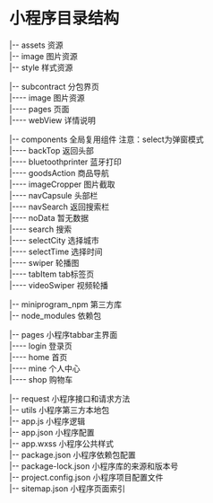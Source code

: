 # 小程序目录结构
|-- assets 资源 <br>
|-- image 图片资源<br>
|-- style 样式资源<br>

|-- subcontract 分包界页<br>
|---- image 图片资源<br>
|---- pages 页面<br>
|---- webView 详情说明<br>

|-- components 全局复用组件 注意：select为弹窗模式<br>
|---- backTop 返回头部<br>
|---- bluetoothprinter 蓝牙打印<br>
|---- goodsAction 商品导航<br>
|---- imageCropper 图片截取<br>
|---- navCapsule 头部栏<br>
|---- navSearch 返回搜索栏<br>
|---- noData 暂无数据<br>
|---- search 搜索<br>
|---- selectCity 选择城市<br>
|---- selectTime 选择时间<br>
|---- swiper 轮播图<br>
|---- tabItem tab标签页<br>
|---- videoSwiper 视频轮播<br>

|-- miniprogram_npm 第三方库<br>
|-- node_modules 依赖包<br>

|-- pages 小程序tabbar主界面<br>
|---- login 登录页<br>
|---- home 首页 <br>
|---- mine 个人中心<br>
|---- shop 购物车<br>

|-- request 小程序接口和请求方法<br>
|-- utils 小程序第三方本地包<br>
|-- app.js 小程序逻辑<br>
|-- app.json 小程序配置<br>
|-- app.wxss 小程序公共样式<br>
|-- package.json 小程序依赖包配置<br>
|-- package-lock.json 小程序库的来源和版本号<br>
|-- project.config.json 小程序项目配置文件<br>
|-- sitemap.json 小程序页面索引<br>
